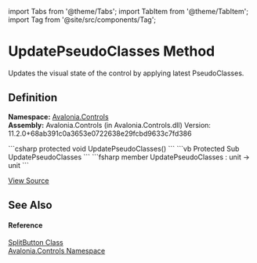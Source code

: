 import Tabs from '@theme/Tabs'; 
import TabItem from '@theme/TabItem'; 
import Tag from '@site/src/components/Tag'; 

# UpdatePseudoClasses Method


Updates the visual state of the control by applying latest PseudoClasses.



## Definition
**Namespace:** <a href="N_Avalonia_Controls">Avalonia.Controls</a>  
**Assembly:** Avalonia.Controls (in Avalonia.Controls.dll) Version: 11.2.0+68ab391c0a3653e0722638e29fcbd9633c7fd386

<Tabs groupId="api-code-preview">
<TabItem value="csharp" label="C#">
```csharp
protected void UpdatePseudoClasses()
```
</TabItem>
<TabItem value="vb" label="VB">
```vb
Protected Sub UpdatePseudoClasses
```
</TabItem>
<TabItem value="fsharp" label="F#">
```fsharp
member UpdatePseudoClasses : unit -> unit 
```
</TabItem>
</Tabs>



<a href="https://github.com/AvaloniaUI/Avalonia/tree/master/srcAvalonia.Controls/SplitButton/SplitButton.cs#L163" title="View the source code">View Source</a>



## See Also


#### Reference
<a href="T_Avalonia_Controls_SplitButton">SplitButton Class</a>  
<a href="N_Avalonia_Controls">Avalonia.Controls Namespace</a>  
